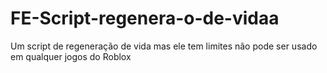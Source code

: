 # FE-Script-regenera-o-de-vidaa
Um script de regeneração de vida mas ele tem limites não pode ser usado em qualquer jogos do Roblox
